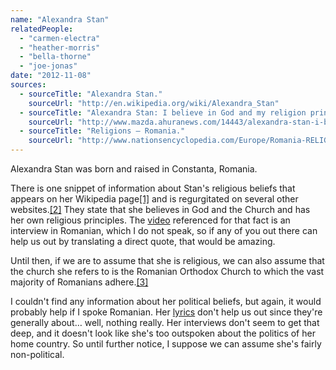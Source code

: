 ```yaml
---
name: "Alexandra Stan"
relatedPeople:
  - "carmen-electra"
  - "heather-morris"
  - "bella-thorne"
  - "joe-jonas"
date: "2012-11-08"
sources:
  - sourceTitle: "Alexandra Stan."
    sourceUrl: "http://en.wikipedia.org/wiki/Alexandra_Stan"
  - sourceTitle: "Alexandra Stan: I believe in God and my religion principles."
    sourceUrl: "http://www.mazda.ahuranews.com/14443/alexandra-stan-i-believe-in-god-and-my-religion-principles/"
  - sourceTitle: "Religions – Romania."
    sourceUrl: "http://www.nationsencyclopedia.com/Europe/Romania-RELIGIONS.html#b"
---
```


Alexandra Stan was born and raised in Constanta, Romania.

There is one snippet of information about Stan's religious beliefs that appears on her Wikipedia page<a class="source-citation" href="http://en.wikipedia.org/wiki/Alexandra_Stan" title="Alexandra Stan.">[1]</a> and is regurgitated on several other websites.<a class="source-citation" href="http://www.mazda.ahuranews.com/14443/alexandra-stan-i-believe-in-god-and-my-religion-principles/" title="Alexandra Stan: I believe in God and my religion principles.">[2]</a> They state that she believes in God and the Church and has her own religious principles. The [video](http://www.urban.ro/muzica/videoclipuri/video-making-of-alexandra-stan-mr-saxobeat/) referenced for that fact is an interview in Romanian, which I do not speak, so if any of you out there can help us out by translating a direct quote, that would be amazing.

Until then, if we are to assume that she is religious, we can also assume that the church she refers to is the Romanian Orthodox Church to which the vast majority of Romanians adhere.<a class="source-citation" href="http://www.nationsencyclopedia.com/Europe/Romania-RELIGIONS.html#b" title="Religions – Romania.">[3]</a>

I couldn't find any information about her political beliefs, but again, it would probably help if I spoke Romanian. Her [lyrics](http://www.azlyrics.com/a/alexandrastan.html) don't help us out since they're generally about… well, nothing really. Her interviews don't seem to get that deep, and it doesn't look like she's too outspoken about the politics of her home country. So until further notice, I suppose we can assume she's fairly non-political.